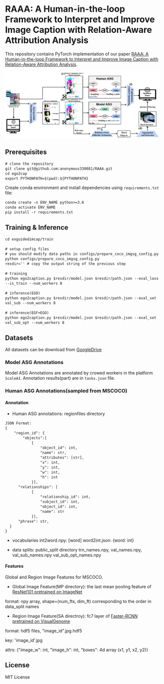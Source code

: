 # RAAA: A Human-in-the-loop Framework to Interpret and Improve Image Caption with Relation-Aware Attribution Analysis

This repository contains PyTorch implementation of our paper [RAAA: A Human-in-the-loop Framework to Interpret and Improve Image Caption with Relation-Aware Attribution Analysis](https://www.abc.com).

![Overview of ExplanationGuidedCaption Model](figures/framework.png)

## Prerequisites

```
# clone the repository
git clone git@github.com:anonymous330081/RAAA.git
cd ego2cap
export PYTHONPATH=$(pwd):${PYTHONPATH}
```

Create conda environment and install dependencies using `requirements.txt` file:

```
conda create -n ENV_NAME python>=3.6
conda activate ENV_NAME
pip install -r requirements.txt
```

## Training & Inference
```
cd exguidedimcap/train

# setup config files
# you should modify data paths in configs/prepare_coco_imgsg_config.py
python configs/prepare_coco_imgsg_config.py 
resdir='' # copy the output string of the previous step

# training
python ego2caption.py $resdir/model.json $resdir/path.json --eval_loss --is_train --num_workers 8

# inference(EGO)
python ego2caption.py $resdir/model.json $resdir/path.json --eval_set val_sub --num_workers 8

# inference(EGF+EGO)
python ego2caption.py $resdir/model.json $resdir/path.json --eval_set val_sub_opt --num_workers 8
```

## Datasets

All datasets can be download from [GoogleDrive](https://drive.google.com/drive/folders/1IXjhFePGt9iWDBsPnBbLWRXXKRfeW__C?usp=sharing)

### Model ASG Annotations

Model ASG Annotations are annotated by crowed workers in the platform `ScaleAI`.
Annotation results(part) are in `tasks.json` file.
### Human ASG Annotations(sampled from MSCOCO)
#### Annotation

- Human ASG annotations: regionfiles directory

```
JSON Format:
{
	"region_id": {
		"objects":[
			{
	     		"object_id": int, 
	     		"name": str, 
	     		"attributes": [str],
				"x": int,
				"y": int, 
				"w": int, 
				"h": int
			}],
  	  "relationships": [
			{
				"relationship_id": int,
				"subject_id": int,
				"object_id": int,
				"name": str
			}],
  	  "phrase": str,
  }
}
```

- vocabularies
int2word.npy: [word]
word2int.json: {word: int}

- data splits: public_split directory
trn_names.npy, val_names.npy, val_sub_names.npy val_sub_opt_names.npy

#### Features
Global and Region Image Features for MSCOCO.

- Global Image Feature(MP directory): the last mean pooling feature of [ResNet101 pretrained on ImageNet](https://pytorch.org/vision/stable/models.html#table-of-all-available-classification-weights)

format: npy array, shape=(num_fts, dim_ft)
corresponding to the order in data_split names

- Region Image Feature(SA directroy): fc7 layer of [Faster-RCNN pretrained on VisualGenome](https://github.com/cshizhe/maskrcnn_benchmark)

format: hdf5 files, "image_id".jpg.hdf5

  key: 'image_id'.jpg
  
  attrs: {"image_w": int, "image_h": int, "boxes": 4d array (x1, y1, x2, y2)}





## License

MIT License




